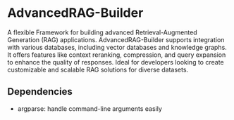 # AdvancedRAG-Builder
A flexible Framework for building advanced Retrieval-Augmented Generation (RAG) applications. AdvancedRAG-Builder supports integration with various databases, including vector databases and knowledge graphs. It offers features like context reranking, compression, and query expansion to enhance the quality of responses. Ideal for developers looking to create customizable and scalable RAG solutions for diverse datasets.

## Dependencies
- argparse: handle command-line arguments easily